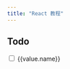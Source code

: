 ```yaml
---
title: "React 教程"
---
```


<h2>Todo</h2>

<div class="todo">
  <label v-for="(value, key) in todoList" :key="key" >
    <input
      type="checkbox"
      :value="value"
      v-model="checked"
    >
    <span>{{value.name}}</span>
  </label>
</div>

<script>
const createTodo = (status, name) => ({ name, status })

export default {
  data() {
    return {
      todoList: [
        createTodo(1, 'React 入门实例教程'),
        createTodo(1, 'React Hooks 入门教程'),
        createTodo(1, 'React 钩子：useEffect()'),
        createTodo(0, 'React Router 使用教程'),
        createTodo(1, 'Redux 入门教程（一）：基本用法'),
        createTodo(0, 'Redux 入门教程（二）：中间件与异步操作'),
        createTodo(0, 'Redux 入门教程（三）：React-Redux 的用法'),
      ],
      checked: []
    }
  },
  mounted() {
    const activeChecked = this.todoList.filter(item => item.status === 1)
    this.checked = [...activeChecked]
    console.log(this.checked)
  }
}
</script>

<style>
.todo {

}
.todo > label {
  display: block;
  margin: 0.5em 0;
}
</style>